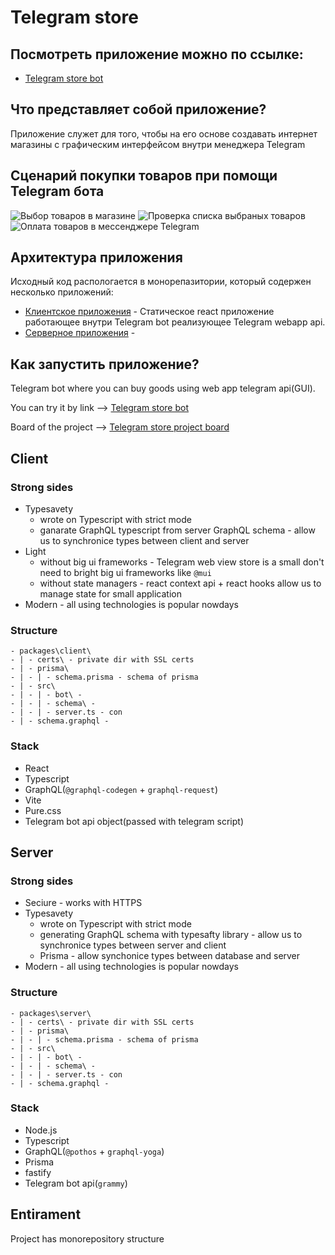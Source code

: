 # Telegram store

## Посмотреть приложение можно по ссылке:
* [Telegram store bot](https://t.me/hegeltest_bot)

## Что представляет собой приложение?

Приложение служет для того, чтобы на его основе создавать интернет магазины с графическим интерфейсом внутри менеджера Telegram

## Сценарий покупки товаров при помощи Telegram бота

![Выбор товаров в магазине](https://raw.githubusercontent.com/HegelPro/tg-store/refs/heads/main/images/select-products.jpg "Выбор товаров в магазине")
![Проверка списка выбраных товаров](https://raw.githubusercontent.com/HegelPro/tg-store/refs/heads/main/images/check-product-list.jpg "Проверка списка выбраных товаров")
![Оплата товаров в мессенджере Telegram](https://raw.githubusercontent.com/HegelPro/tg-store/refs/heads/main/images/telegram-pay.jpg "Оплата товаров в мессенджере Telegram")


## Архитектура приложения

Исходный код распологается в монорепазитории, который содержен несколько приложений:
* [Клиентское приложения]() - Статическое react приложение работающее внутри Telegram bot реализующее Telegram webapp api. 
* [Серверное приложения]() - 

## Как запустить приложение?



Telegram bot where you can buy goods using web app telegram api(GUI).

You can try it by link --> [Telegram store bot](https://t.me/hegeltest_bot)

Board of the project --> [Telegram store project board](https://github.com/users/HegelPro/projects/4)

## Client

### Strong sides

* Typesavety
  * wrote on Typescript with strict mode
  * ganarate GraphQL typescript from server GraphQL schema - allow us to synchronice types between client and server
* Light
  * without big ui frameworks - Telegram web view store is a small don't need to bright big ui frameworks like `@mui`
  * without state managers - react context api + react hooks allow us to manage state for small application
* Modern - all using technologies is popular nowdays

### Structure

```
- packages\client\
- | - certs\ - private dir with SSL certs
- | - prisma\
- | - | - schema.prisma - schema of prisma
- | - src\
- | - | - bot\ -
- | - | - schema\ -
- | - | - server.ts - con
- | - schema.graphql -
```

### Stack

* React
* Typescript
* GraphQL(`@graphql-codegen` + `graphql-request`)
* Vite
* Pure.css
* Telegram bot api object(passed with telegram script)


## Server

### Strong sides

* Seciure - works with HTTPS
* Typesavety
  * wrote on Typescript with strict mode
  * generating GraphQL schema with typesafty library - allow us to synchronice types between server and client
  * Prisma - allow synchonice types between database and server
* Modern - all using technologies is popular nowdays

### Structure

```
- packages\server\
- | - certs\ - private dir with SSL certs
- | - prisma\
- | - | - schema.prisma - schema of prisma
- | - src\
- | - | - bot\ -
- | - | - schema\ -
- | - | - server.ts - con
- | - schema.graphql -
```

### Stack

* Node.js
* Typescript
* GraphQL(`@pothos` + `graphql-yoga`)
* Prisma
* fastify
* Telegram bot api(`grammy`)

## Entirament

Project has monorepository structure